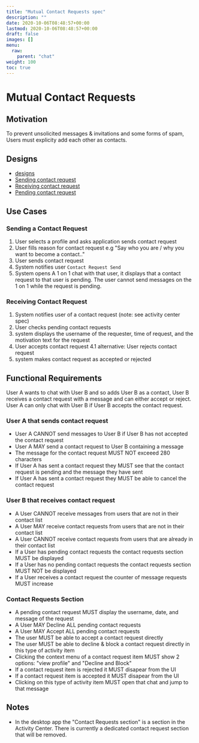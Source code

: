 ```yaml
---
title: "Mutual Contact Requests spec"
description: ""
date: 2020-10-06T08:48:57+00:00
lastmod: 2020-10-06T08:48:57+00:00
draft: false
images: []
menu:
  raw:
    parent: "chat"
weight: 100
toc: true
---
```


# Mutual Contact Requests

## Motivation

To prevent unsolicited messages & invitations and some forms of spam, Users must explicity add each other as contacts.

## Designs

* [designs](https://www.figma.com/file/Mr3rqxxgKJ2zMQ06UAKiWL/%F0%9F%92%AC-Chat%E2%8E%9CDesktop?node-id=5224%3A0)
* [Sending contact request](https://www.figma.com/file/IPpvkpDWabBKJTeo6bFop0/Kuba%E2%8E%9CDesktop?node-id=725%3A329626)
* [Receiving contact request](https://www.figma.com/file/IPpvkpDWabBKJTeo6bFop0/Kuba%E2%8E%9CDesktop?node-id=1637%3A369041)
* [Pending contact request](https://www.figma.com/file/IPpvkpDWabBKJTeo6bFop0/Kuba%E2%8E%9CDesktop?node-id=128%3A28247)

## Use Cases

### Sending a Contact Request

1. User selects a profile and asks application sends contact request
2. User fills reason for contact request e.g "Say who you are / why you want to become a contact.."
3. User sends contact request
4. System notifies user `Contact Request Send`
5. System opens A 1 on 1 chat with that user, it displays that a contact request to that user is pending. The user cannot send messages on the 1 on 1 while the request is pending.

### Receiving Contact Request

1. System notifies user of a contact request (note: see activity center spec)
2. User checks pending contact requests
3. system displays the username of the requester, time of request, and the motivation text for the request
4. User accepts contact request
4.1 alternative: User rejects contact request
5. system makes contact request as accepted or rejected

## Functional Requirements

User A wants to chat with User B and so adds User B as a contact, User B receives a contact request with a message and can either accept or reject. User A can only chat with User B if User B accepts the contact request.

### User A that sends contact request
- User A CANNOT send messages to User B if User B has not accepted the contact request
- User A MAY send a contact request to User B containing a message
- The message for the contact request MUST NOT exceeed 280 characters
- If User A has sent a contact request they MUST see that the contact request is pending and the message they have sent
- If User A has sent a contact request they MUST be able to cancel the contact request

### User B that receives contact request
- A User CANNOT receive messages from users that are not in their contact list
- A User MAY receive contact requests from users that are not in their contact list
- A User CANNOT receive contact requests from users that are already in their contact list
- If a User has pending contact requests the contact requests section MUST be displayed
- If a User has no pending contact requests the contact requests section MUST NOT be displayed
- If a User receives a contact request the counter of message requests MUST increase

### Contact Requests Section

- A pending contact request MUST display the username, date, and message of the request
- A User MAY Decline ALL pending contact requests
- A User MAY Accept ALL pending contact requests
- The user MUST be able to accept a contact request directly
- The user MUST be able to decline & block a contact request directly in this type of activity item
- Clicking the context menu of a contact request item MUST show 2 options: "view profile" and "Decline and Block"
- If a contact request item is rejected it MUST disapear from the UI
- If a contact request item is accepted it MUST disapear from the UI
- Clicking on this type of activity item MUST open that chat and jump to that message

## Notes

* In the desktop app the "Contact Requests section" is a section in the Activity Center. There is currently a dedicated contact request section that will be removed.
